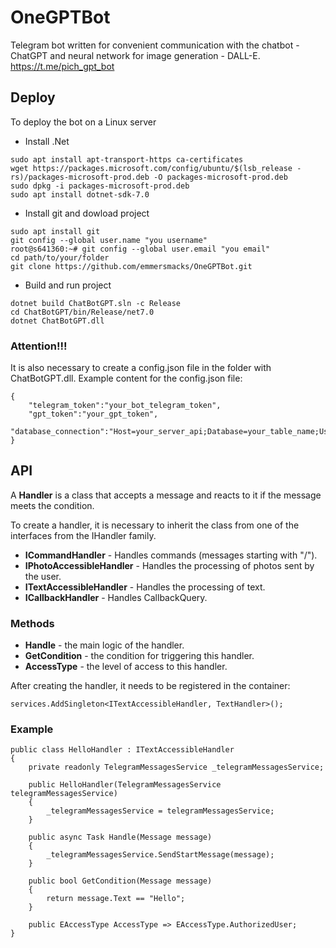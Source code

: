# OneGPTBot

Telegram bot written for convenient communication with the chatbot - ChatGPT and neural network for image generation - DALL-E.
https://t.me/pich_gpt_bot

## Deploy
To deploy the bot on a Linux server

- Install .Net
```
sudo apt install apt-transport-https ca-certificates
wget https://packages.microsoft.com/config/ubuntu/$(lsb_release -rs)/packages-microsoft-prod.deb -O packages-microsoft-prod.deb
sudo dpkg -i packages-microsoft-prod.deb
sudo apt install dotnet-sdk-7.0
```
- Install git and dowload project
```
sudo apt install git
git config --global user.name "you username"
root@s641360:~# git config --global user.email "you email"
cd path/to/your/folder
git clone https://github.com/emmersmacks/OneGPTBot.git
```
- Build and run project
```
dotnet build ChatBotGPT.sln -c Release
cd ChatBotGPT/bin/Release/net7.0
dotnet ChatBotGPT.dll
```
### Attention!!!
It is also necessary to create a config.json file in the folder with ChatBotGPT.dll.
Example content for the config.json file:
```
{
    "telegram_token":"your_bot_telegram_token",
    "gpt_token":"your_gpt_token",
    "database_connection":"Host=your_server_api;Database=your_table_name;Username=your_username;Password=your_password"
}
```

## API
A **Handler** is a class that accepts a message and reacts to it if the message meets the condition. 

To create a handler, it is necessary to inherit the class from one of the interfaces from the IHandler family.

* **ICommandHandler** - Handles commands (messages starting with "/").
* **IPhotoAccessibleHandler** - Handles the processing of photos sent by the user.
* **ITextAccessibleHandler** - Handles the processing of text.
* **ICallbackHandler** - Handles CallbackQuery.

### Methods
* **Handle** - the main logic of the handler.
* **GetCondition** - the condition for triggering this handler.
* **AccessType** - the level of access to this handler.

After creating the handler, it needs to be registered in the container:
```
services.AddSingleton<ITextAccessibleHandler, TextHandler>();
```
### Example
```
public class HelloHandler : ITextAccessibleHandler
{
    private readonly TelegramMessagesService _telegramMessagesService;

    public HelloHandler(TelegramMessagesService telegramMessagesService)
    {
        _telegramMessagesService = telegramMessagesService;
    }

    public async Task Handle(Message message)
    {
        _telegramMessagesService.SendStartMessage(message);
    }

    public bool GetCondition(Message message)
    {
        return message.Text == "Hello";
    }

    public EAccessType AccessType => EAccessType.AuthorizedUser;
}
```
